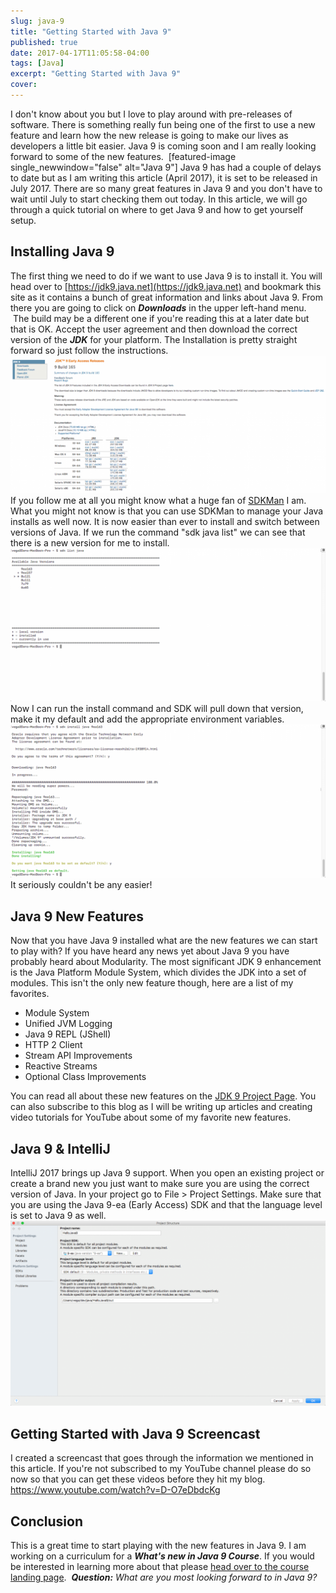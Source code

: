 ```yaml
---
slug: java-9
title: "Getting Started with Java 9"
published: true
date: 2017-04-17T11:05:58-04:00
tags: [Java]
excerpt: "Getting Started with Java 9"
cover: 
---
```


I don't know about you but I love to play around with pre-releases of software. There is something really fun being one of the first to use a new feature and learn how the new release is going to make our lives as developers a little bit easier. Java 9 is coming soon and I am really looking forward to some of the new features.  \[featured-image single\_newwindow="false" alt="Java 9"\] Java 9 has had a couple of delays to date but as I am writing this article (April 2017), it is set to be released in July 2017. There are so many great features in Java 9 and you don't have to wait until July to start checking them out today. In this article, we will go through a quick tutorial on where to get Java 9 and how to get yourself setup. 

## Installing Java 9

The first thing we need to do if we want to use Java 9 is to install it. You will head over to [https://jdk9.java.net](https://jdk9.java.net) and bookmark this site as it contains a bunch of great information and links about Java 9. From there you are going to click on **_Downloads_** in the upper left-hand menu.  The build may be a different one if you're reading this at a later date but that is OK. Accept the user agreement and then download the correct version of the _**JDK**_ for your platform. The Installation is pretty straight forward so just follow the instructions.  [![Java 9 Downloads](./2017-04-17_09-02-12-1024x448.png)](https://therealdanvega.com/wp-content/uploads/2017/04/2017-04-17_09-02-12.png) If you follow me at all you might know what a huge fan of [SDKMan](http://sdkman.io/) I am. What you might not know is that you can use SDKMan to manage your Java installs as well now. It is now easier than ever to install and switch between versions of Java. If we run the command "sdk java list" we can see that there is a new version for me to install.  [![SDK Install Java 9](./2017-04-17_09-10-58-1024x498.png)](https://therealdanvega.com/wp-content/uploads/2017/04/2017-04-17_09-10-58.png) Now I can run the install command and SDK will pull down that version, make it my default and add the appropriate environment variables.  [![Installing Java 9 from SDKMan](./2017-04-17_09-16-10-1024x498.png)](https://therealdanvega.com/wp-content/uploads/2017/04/2017-04-17_09-16-10.png) It seriously couldn't be any easier! 

## Java 9 New Features

Now that you have Java 9 installed what are the new features we can start to play with? If you have heard any news yet about Java 9 you have probably heard about Modularity. The most significant JDK 9 enhancement is the Java Platform Module System, which divides the JDK into a set of modules. This isn't the only new feature though, here are a list of my favorites. 

*   Module System
*   Unified JVM Logging
*   Java 9 REPL (JShell)
*   HTTP 2 Client
*   Stream API Improvements
*   Reactive Streams
*   Optional Class Improvements

You can read all about these new features on the [JDK 9 Project Page](http://openjdk.java.net/projects/jdk9/). You can also subscribe to this blog as I will be writing up articles and creating video tutorials for YouTube about some of my favorite new features. 

## Java 9 & IntelliJ 

IntelliJ 2017 brings up Java 9 support. When you open an existing project or create a brand new you just want to make sure you are using the correct version of Java. In your project go to File > Project Settings. Make sure that you are using the Java 9-ea (Early Access) SDK and that the language level is set to Java 9 as well.  [![IntelliJ Java 9 Support](./2017-04-17_10-02-29-1024x602.png)](https://therealdanvega.com/wp-content/uploads/2017/04/2017-04-17_10-02-29.png)

## Getting Started with Java 9 Screencast

I created a screencast that goes through the information we mentioned in this article. If you're not subscribed to my YouTube channel please do so now so that you can get these videos before they hit my blog.  https://www.youtube.com/watch?v=D-O7eDbdcKg

## Conclusion

This is a great time to start playing with the new features in Java 9. I am working on a curriculum for a **_What's new in Java 9 Course_**. If you would be interested in learning more about that please [head over to the course landing page](https://therealdanvega.com/java-9).  _**Question:** What are you most looking forward to in Java 9?_